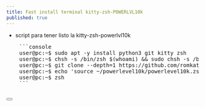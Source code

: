 ```yaml
---
title: Fast install terminal kitty-zsh-POWERLVL10k
published: true
---
```



- script para tener listo la kitty-zsh-powerlvl10k
<div class="container">
  <div class="copy-text">
	<pre>
	```console
	user@pc:~$ sudo apt -y install python3 git kitty zsh 
	user@pc:~$ chsh -s /bin/zsh $(whoami) && sudo chsh -s /bin/zsh root
	user@pc:~$ git clone --depth=1 https://github.com/romkatv/powerlevel10k.git ~/powerlevel10k
	user@pc:~$ echo 'source ~/powerlevel10k/powerlevel10k.zsh-theme' >>~/.zshrc
	user@pc:~$ zsh
	```
	</pre>
	<button class="boton-copiar"> 
	<i class="fa fa-clone"></i>
	</button>
  </div>
</div>
